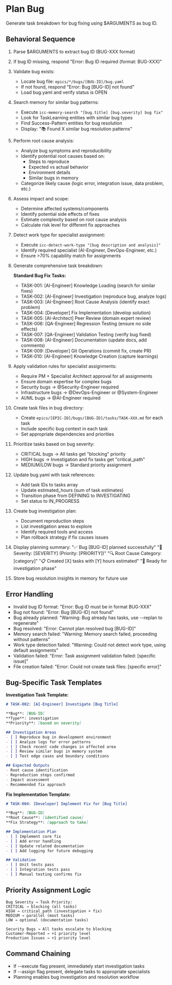 # Plan Bug

Generate task breakdown for bug fixing using $ARGUMENTS as bug ID.

## Behavioral Sequence
1. Parse $ARGUMENTS to extract bug ID (BUG-XXX format)
2. If bug ID missing, respond "Error: Bug ID required (format: BUG-XXX)"
3. Validate bug exists:
   - Locate bug file: `epics/*/bugs/[BUG-ID]/bug.yaml`
   - If not found, respond "Error: Bug [BUG-ID] not found"
   - Load bug.yaml and verify status is OPEN
4. Search memory for similar bug patterns:
   - Execute `icc-memory-search "[bug.title] [bug.severity] bug fix"`
   - Look for TaskLearning entities with similar bug types
   - Find Success-Pattern entities for bug resolution
   - Display: "📚 Found X similar bug resolution patterns"
5. Perform root cause analysis:
   - Analyze bug symptoms and reproducibility
   - Identify potential root causes based on:
     * Steps to reproduce
     * Expected vs actual behavior
     * Environment details
     * Similar bugs in memory
   - Categorize likely cause (logic error, integration issue, data problem, etc.)
6. Assess impact and scope:
   - Determine affected systems/components
   - Identify potential side effects of fixes
   - Estimate complexity based on root cause analysis
   - Calculate risk level for different fix approaches
7. Detect work type for specialist assignment:
   - Execute `icc-detect-work-type "[bug description and analysis]"`
   - Identify required specialist (AI-Engineer, DevOps-Engineer, etc.)
   - Ensure >70% capability match for assignments
8. Generate comprehensive task breakdown:
   
   **Standard Bug Fix Tasks:**
   - TASK-001: [AI-Engineer] Knowledge Loading (search for similar fixes)
   - TASK-002: [AI-Engineer] Investigation (reproduce bug, analyze logs)
   - TASK-003: [AI-Engineer] Root Cause Analysis (identify exact problem)
   - TASK-004: [Developer] Fix Implementation (develop solution)
   - TASK-005: [AI-Architect] Peer Review (domain expert review)
   - TASK-006: [QA-Engineer] Regression Testing (ensure no side effects)
   - TASK-007: [QA-Engineer] Validation Testing (verify bug fixed)
   - TASK-008: [AI-Engineer] Documentation (update docs, add comments)
   - TASK-009: [Developer] Git Operations (commit fix, create PR)
   - TASK-010: [AI-Engineer] Knowledge Creation (capture learnings)

9. Apply validation rules for specialist assignments:
   - Require PM + Specialist Architect approval for all assignments
   - Ensure domain expertise for complex bugs
   - Security bugs → @Security-Engineer required
   - Infrastructure bugs → @DevOps-Engineer or @System-Engineer
   - AI/ML bugs → @AI-Engineer required
10. Create task files in bug directory:
    - Create `epics/[EPIC-ID]/bugs/[BUG-ID]/tasks/TASK-XXX.md` for each task
    - Include specific bug context in each task
    - Set appropriate dependencies and priorities
11. Prioritize tasks based on bug severity:
    - CRITICAL bugs → All tasks get "blocking" priority
    - HIGH bugs → Investigation and fix tasks get "critical_path"
    - MEDIUM/LOW bugs → Standard priority assignment
12. Update bug.yaml with task references:
    - Add task IDs to tasks array
    - Update estimated_hours (sum of task estimates)
    - Transition phase from DEFINING to INVESTIGATING
    - Set status to IN_PROGRESS
13. Create bug investigation plan:
    - Document reproduction steps
    - List investigation areas to explore
    - Identify required tools and access
    - Plan rollback strategy if fix causes issues
14. Display planning summary:
    "✅ Bug [BUG-ID] planned successfully"
    "🐛 Severity: [SEVERITY] (Priority: [PRIORITY])"
    "🔍 Root Cause Category: [category]"
    "📋 Created [X] tasks with [Y] hours estimated"
    "🎯 Ready for investigation phase"
15. Store bug resolution insights in memory for future use

## Error Handling
- Invalid bug ID format: "Error: Bug ID must be in format BUG-XXX"
- Bug not found: "Error: Bug [BUG-ID] not found"
- Bug already planned: "Warning: Bug already has tasks, use --replan to regenerate"
- Bug resolved: "Error: Cannot plan resolved bug [BUG-ID]"
- Memory search failed: "Warning: Memory search failed, proceeding without patterns"
- Work type detection failed: "Warning: Could not detect work type, using default assignments"
- Validation failed: "Error: Task assignment validation failed: [specific issue]"
- File creation failed: "Error: Could not create task files: [specific error]"

## Bug-Specific Task Templates

**Investigation Task Template:**
```markdown
# TASK-002: [AI-Engineer] Investigate [Bug Title]

**Bug**: [BUG-ID]
**Type**: investigation
**Priority**: [based on severity]

## Investigation Areas
- [ ] Reproduce bug in development environment
- [ ] Analyze logs for error patterns
- [ ] Check recent code changes in affected area
- [ ] Review similar bugs in memory system
- [ ] Test edge cases and boundary conditions

## Expected Outputs
- Root cause identification
- Reproduction steps confirmed
- Impact assessment
- Recommended fix approach
```

**Fix Implementation Template:**
```markdown
# TASK-004: [Developer] Implement Fix for [Bug Title]

**Bug**: [BUG-ID]
**Root Cause**: [identified cause]
**Fix Strategy**: [approach to take]

## Implementation Plan
- [ ] Implement core fix
- [ ] Add error handling
- [ ] Update related documentation
- [ ] Add logging for future debugging

## Validation
- [ ] Unit tests pass
- [ ] Integration tests pass
- [ ] Manual testing confirms fix
```

## Priority Assignment Logic
```
Bug Severity → Task Priority:
CRITICAL → blocking (all tasks)
HIGH → critical_path (investigation + fix)
MEDIUM → parallel (most tasks)
LOW → optional (documentation tasks)

Security Bugs → All tasks escalate to blocking
Customer-Reported → +1 priority level
Production Issues → +1 priority level
```

## Command Chaining
- If --execute flag present, immediately start investigation tasks
- If --assign flag present, delegate tasks to appropriate specialists
- Planning enables bug investigation and resolution workflow